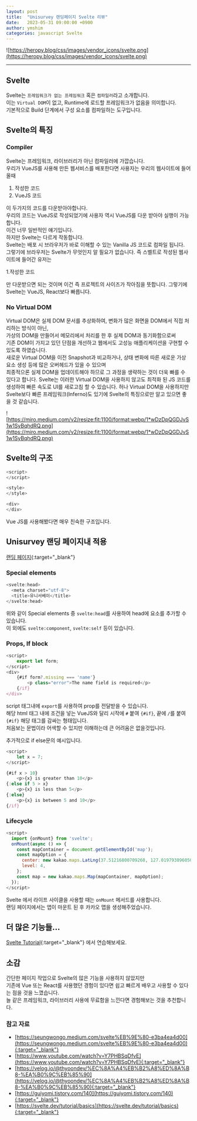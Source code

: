 ```yaml
---
layout: post
title:  "Unisurvey 랜딩페이지 Svelte 리뷰"
date:   2023-05-31 09:00:00 +0900
author: ymshim
categories: javascript Svelte
---
```


![https://heropy.blog/css/images/vendor_icons/svelte.png](https://heropy.blog/css/images/vendor_icons/svelte.png)

<hr/>

## Svelte
Svelte는 `프레임워크가 없는 프레임워크` 혹은 `컴파일러`라고 소개합니다.<br>
이는 `Virtual DOM`이 없고, Runtime에 로드할 프레임워크가 없음을 의미합니다.<br>
기본적으로 Build 단계에서 구성 요소를 컴파일하는 도구입니다.

## Svelte의 특징 
### Compiler
Svelte는 프레임워크, 라이브러리가 아닌 컴파일러에 가깝습니다.<br> 
우리가 VueJS를 사용해 만든 웹서비스를 배포한다면 사용자는 우리의 웹사이트에 들어올때<br>

1. 작성한 코드
2. VueJS 코드

이 두가지의 코드를 다운받아야합니다. <br>
우리의 코드는 VueJS로 작성되었기에 사용자 역시 VueJS를 다운 받아야 실행이 가능합니다.<br>
이건 너무 일반적인 얘기입니다.<br>
하지만 Svelte는 다르게 작동합니다.<br>
Svelte는 배포 시 브라우저가 바로 이해할 수 있는 Vanilla JS 코드로 컴파일 됩니다.<br>
그렇기에 브라우저는 Svelte가 무엇인지 알 필요가 없습니다.
즉 스벨트로 작성된 웹사이트에 들어간 유저는<br>

1.작성한 코드

만 다운받으면 되는 것이며 이건 즉 프로젝트의 사이즈가 작아짐을 뜻합니다.
그렇기에 Svelte는 VueJS, React보다 빠릅니다.

### No Virtual DOM
Virtual DOM은 실제 DOM 문서를 추상화하여, 변화가 많은 화면을 DOM에서 직접 처리하는 방식이 아닌,<br>
가상의 DOM을 만들어서 메모리에서 처리를 한 후 실제 DOM과 동기화함으로써<br>
기존 DOM이 가지고 있던 단점을 개선하고 웹에서도 고성능 애플리케이션을 구현할 수 있도록 하였습니다.<br>
새로운 Virtual DOM을 이전 Snapshot과 비교하거나, 상태 변화에 따른 새로운 가상 요소 생성 등에 많은 오버헤드가 있을 수 있으며<br>
최종적으론 실제 DOM을 업데이트해야 하므로 그 과정을 생략하는 것이 더욱 빠를 수 있다고 합니다.
Svelte는 이러한 Virtual DOM을 사용하지 않고도 최적화 된 JS 코드를 생성하여 빠른 속도로 UI를 새로고침 할 수 있습니다.
허나 Virtual DOM을 사용하지만 Svelte보다 빠른 프레임워크(Inferno)도 있기에 Svelte의 특징으로만 알고 있으면 좋을 것 같습니다.

![https://miro.medium.com/v2/resize:fit:1100/format:webp/1*wDzDpQGDJvS1w1SyBqhdRQ.png](https://miro.medium.com/v2/resize:fit:1100/format:webp/1*wDzDpQGDJvS1w1SyBqhdRQ.png)

## Svelte의 구조
```javascript
<script>
</script>

<style>
</style>

<div>
</div>
```
Vue JS를 사용해봤다면 매우 친숙한 구조입니다.

## Unisurvey 랜딩 페이지내 적용
[랜딩 페이지](https://unisurvey.co.kr){:target="_blank"}<br>
### Special elements
```javascript
<svelte:head>
  <meta charset="utf-8">
  <title>유니서베이</title>
</svelte:head>
```

위와 같이 Special elements 중 `svelte:head`를 사용하여 head에 요소를 추가할 수 있습니다.<br>
이 외에도 `svelte:component`, `svelte:self` 등이 있습니다. 

### Props, If block
```javascript
<script>
    export let form;
</script>
<div>
    {#if form?.missing === 'name'}
        <p class="error">The name field is required</p>
    {/if}
</div>
```

script 태그내에 `export`를 사용하여 prop를 전달받을 수 있습니다.<br> 
해당 html 태그 내에 조건을 넣는 VueJS와 달리 시작에 `#` 붙여 `{#if}`, 끝에 `/`를 붙여 `{#if}` 해당 태그를 감싸는 형태입니다.<br>
처음보는 문법이라 어색할 수 있지만 이해하는데 큰 어려움은 없을것입니다.<br>

추가적으로 if else문의 예시입니다.<br>

```javascript
<script>
    let x = 7;
</script>

{#if x > 10}
    <p>{x} is greater than 10</p>
{:else if 5 > x}
    <p>{x} is less than 5</p>
{:else}
    <p>{x} is between 5 and 10</p>
{/if}
```

### Lifecycle
```javascript
<script>
  import {onMount} from 'svelte';
  onMount(async () => {
    const mapContainer = document.getElementById('map');
    const mapOption = {
      center: new kakao.maps.LatLng(37.51216800709268, 127.01979389605017),
      level: 4,
    };
    const map = new kakao.maps.Map(mapContainer, mapOption);
  });
</script>
```
Svelte 에서 라이프 사이클을 사용할 때는 `onMount` 메서드를 사용합니다.<br>
랜딩 페이지에서는 앱이 마운트 된 후 카카오 맵을 생성해주었습니다.

## 더 많은 기능들...
[Svelte Tutorial](https://svelte.dev/tutorial/basics){:target="_blank"}
에서 연습해보세요.

## 소감
간단한 페이지 작업으로 Svelte의 많은 기능을 사용하지 않았지만<br>
기존에 Vue 또는 React를 사용했던 경험이 있다면 쉽고 빠르게 배우고 사용할 수 있다는 점을 것을 느꼈습니다.<br>
늘 같은 프레임워크, 라이브러리 사용에 무료함을 느낀다면 경험해보는 것을 추천합니다.

### 참고 자료
- [https://seungwongo.medium.com/svelte%EB%9E%80-e3ba4ea4d00](https://seungwongo.medium.com/svelte%EB%9E%80-e3ba4ea4d00){:target="_blank"}
- [https://www.youtube.com/watch?v=Y7PHBSqDfvE](https://www.youtube.com/watch?v=Y7PHBSqDfvE){:target="_blank"}
- [https://velog.io/@thyoondev/%EC%8A%A4%EB%B2%A8%ED%8A%B8-%EA%B0%9C%EB%85%90](https://velog.io/@thyoondev/%EC%8A%A4%EB%B2%A8%ED%8A%B8-%EA%B0%9C%EB%85%90){:target="_blank"}
- [https://guiyomi.tistory.com/140](https://guiyomi.tistory.com/140){:target="_blank"}
- [https://svelte.dev/tutorial/basics](https://svelte.dev/tutorial/basics){:target="_blank"}